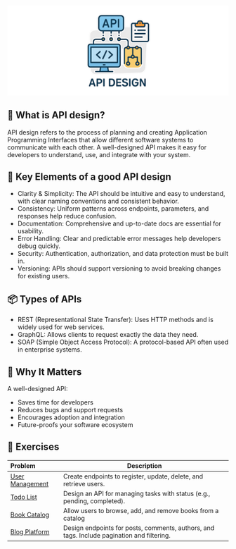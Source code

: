 ![API design](docs/assets/api-design.png)

## 🧠 What is API design?
API design refers to the process of planning and creating Application Programming Interfaces that allow different software systems to communicate with each other. A well-designed API makes it easy for developers to understand, use, and integrate with your system.

## 🔧 Key Elements of a good API design
- Clarity & Simplicity: The API should be intuitive and easy to understand, with clear naming conventions and consistent behavior.
- Consistency: Uniform patterns across endpoints, parameters, and responses help reduce confusion.
- Documentation: Comprehensive and up-to-date docs are essential for usability.
- Error Handling: Clear and predictable error messages help developers debug quickly.
- Security: Authentication, authorization, and data protection must be built in.
- Versioning: APIs should support versioning to avoid breaking changes for existing users.

## 📦 Types of APIs
- REST (Representational State Transfer): Uses HTTP methods and is widely used for web services.
- GraphQL: Allows clients to request exactly the data they need.
- SOAP (Simple Object Access Protocol): A protocol-based API often used in enterprise systems.

## 🎯 Why It Matters
A well-designed API:
- Saves time for developers
- Reduces bugs and support requests
- Encourages adoption and integration
- Future-proofs your software ecosystem

## 💪 Exercises

| Problem                                     | Description                                                                                |
|:--------------------------------------------|--------------------------------------------------------------------------------------------|
| [User Management](problems/user-management) | Create endpoints to register, update, delete, and retrieve users.                          |
| [Todo List](problems/todo-list)             | Design an API for managing tasks with status (e.g., pending, completed).                   |
| [Book Catalog](problems/book-catalog)       | Allow users to browse, add, and remove books from a catalog                                |
| [Blog Platform](problems/blog-platform)     | Design endpoints for posts, comments, authors, and tags. Include pagination and filtering. |
